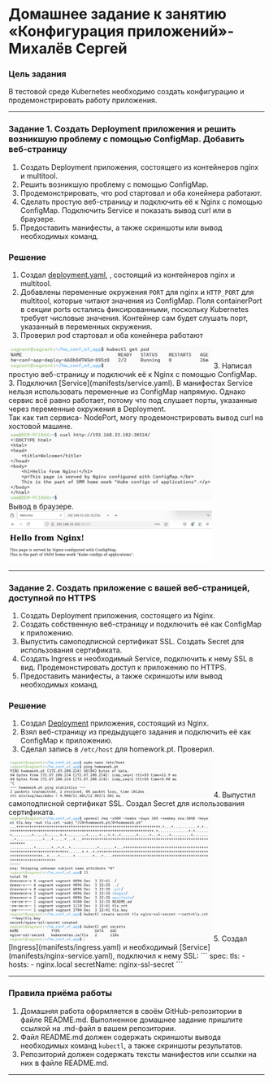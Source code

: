 # Домашнее задание к занятию «Конфигурация приложений»- Михалёв Сергей

### Цель задания

В тестовой среде Kubernetes необходимо создать конфигурацию и продемонстрировать работу приложения.

------

### Задание 1. Создать Deployment приложения и решить возникшую проблему с помощью ConfigMap. Добавить веб-страницу

1. Создать Deployment приложения, состоящего из контейнеров nginx и multitool.
2. Решить возникшую проблему с помощью ConfigMap.
3. Продемонстрировать, что pod стартовал и оба конейнера работают.
4. Сделать простую веб-страницу и подключить её к Nginx с помощью ConfigMap. Подключить Service и показать вывод curl или в браузере.
5. Предоставить манифесты, а также скриншоты или вывод необходимых команд.

### Решение

1. Создал [deployment.yaml](manifests/deployment.yaml), , состоящий из контейнеров nginx и multitool.
2. Добавлены переменные окружения `PORT` для nginx и `HTTP_PORT` для multitool, которые читают значения из ConfigMap.
Поля containerPort в секции ports остались фиксированными, поскольку Kubernetes требует числовые значения. Контейнер сам будет слушать порт, указанный в переменных окружения.
2. Проверил pod стартовал и оба конейнера работают</br>
<img src="images/Task_1_1.png" alt="Task_1_1.png" width="400" height="auto">
3. Написал простую веб-страницу и подключиk её к Nginx с помощью ConfigMap. 
3. Подключил [Service](manifests/service.yaml). В манифестах Service нельзя использовать переменные из ConfigMap напрямую. Однако сервис всё равно работает, потому что под слушает порты, указанные через переменные окружения в Deployment.</br>
Так как тип сервиса- NodePort, могу продемонстрировать вывод curl на хостовой машине.</br>
<img src="images/Task_1_2.png" alt="Task_1_2.png" width="400" height="auto">
</br>
Вывод в браузере.</br>
<img src="images/Task_1_3.png" alt="Task_1_3.png" width="400" height="auto">


------

### Задание 2. Создать приложение с вашей веб-страницей, доступной по HTTPS 

1. Создать Deployment приложения, состоящего из Nginx.
2. Создать собственную веб-страницу и подключить её как ConfigMap к приложению.
3. Выпустить самоподписной сертификат SSL. Создать Secret для использования сертификата.
4. Создать Ingress и необходимый Service, подключить к нему SSL в вид. Продемонстировать доступ к приложению по HTTPS. 
4. Предоставить манифесты, а также скриншоты или вывод необходимых команд.

### Решение

1. Создал [Deployment](manifests/nginx-deployment.yaml) приложения, состоящий из Nginx.
2. Взял веб-страницу из предыдущего задания и подключить её как ConfigMap к приложению.
3. Сделал запись в `/etc/host` для homework.pt. Проверил.</br>
<img src="images/Task_2_1.png" alt="Task_2_1.png" width="400" height="auto">
4. Выпустил самоподписной сертификат SSL. Создал Secret для использования сертификата.</br>
<img src="images/Task_2_2.png" alt="Task_2_2.png" width="400" height="auto">
5. Создал [Ingress](manifests/ingress.yaml) и необходимый [Service](manifests/nginx-service.yaml), подключил к нему SSL:
```
spec:
  tls:
    - hosts:
        - nginx.local
      secretName: nginx-ssl-secret
```

------

### Правила приёма работы

1. Домашняя работа оформляется в своём GitHub-репозитории в файле README.md. Выполненное домашнее задание пришлите ссылкой на .md-файл в вашем репозитории.
2. Файл README.md должен содержать скриншоты вывода необходимых команд `kubectl`, а также скриншоты результатов.
3. Репозиторий должен содержать тексты манифестов или ссылки на них в файле README.md.

------
